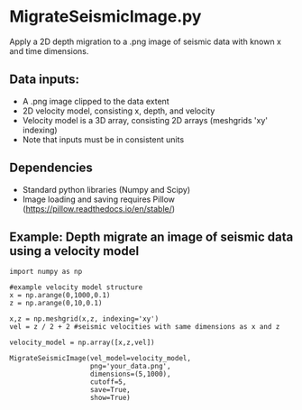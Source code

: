 # MigrateSeismicImage.py
Apply a 2D depth migration to a .png image of seismic data with known x and time dimensions.

## Data inputs:
- A .png image clipped to the data extent
- 2D velocity model, consisting x, depth, and velocity
- Velocity model is a 3D array, consisting 2D arrays (meshgrids 'xy' indexing)
- Note that inputs must be in consistent units

## Dependencies
- Standard python libraries (Numpy and Scipy)
- Image loading and saving requires Pillow (https://pillow.readthedocs.io/en/stable/)
## Example: Depth migrate an image of seismic data using a velocity model
```
import numpy as np

#example velocity model structure 
x = np.arange(0,1000,0.1)
z = np.arange(0,10,0.1)

x,z = np.meshgrid(x,z, indexing='xy')
vel = z / 2 + 2 #seismic velocities with same dimensions as x and z

velocity_model = np.array([x,z,vel])

MigrateSeismicImage(vel_model=velocity_model,
                    png='your_data.png',
                    dimensions=(5,1000),
                    cutoff=5,
                    save=True,
                    show=True)
```
